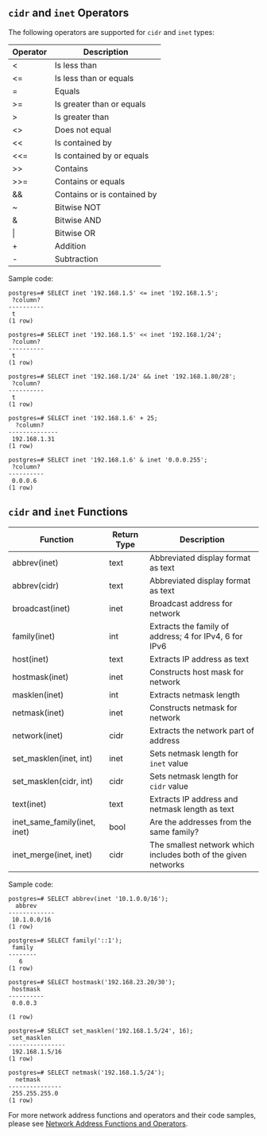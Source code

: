 ## `cidr` and `inet` Operators
The following operators are supported for `cidr` and `inet` types:

| **Operator** | **Description**         |
| ---------- | ---------------- |
| <          | Is less than             |
| <=         | Is less than or equals         |
| =          | Equals             |
| >=         | Is greater than or equals         |
| >          | Is greater than             |
| <>         | Does not equal           |
| <<         | Is contained by        |
| <<=        | Is contained by or equals |
| >>         | Contains             |
| >>=        | Contains or equals       |
| &&         | Contains or is contained by     |
| ~          | Bitwise NOT          |
| &          | Bitwise AND          |
| \|         | Bitwise OR           |
| +          | Addition               |
| -          | Subtraction               |

Sample code:
```
postgres=# SELECT inet '192.168.1.5' <= inet '192.168.1.5';
 ?column? 
----------
 t
(1 row)
 
postgres=# SELECT inet '192.168.1.5' << inet '192.168.1/24';
 ?column? 
----------
 t
(1 row)
 
postgres=# SELECT inet '192.168.1/24' && inet '192.168.1.80/28';
 ?column? 
----------
 t
(1 row)
 
postgres=# SELECT inet '192.168.1.6' + 25;
  ?column? 
--------------
 192.168.1.31
(1 row)
 
postgres=# SELECT inet '192.168.1.6' & inet '0.0.0.255';
 ?column? 
----------
 0.0.0.6
(1 row)
```

## `cidr` and `inet` Functions
| **Function**                         | **Return Type** | **Description**                         |
| -------------------------------- | ------------ | -------------------------------- |
| abbrev(inet)                   | text         | Abbreviated display format as text                 |
| abbrev(cidr)                   | text         | Abbreviated display format as text                 |
| broadcast(inet)                | inet         | Broadcast address for network                     |
| family(inet)                   | int          | Extracts the family of address; 4 for IPv4, 6 for IPv6 |
| host(inet)                     | text         | Extracts IP address as text               |
| hostmask(inet)                 | inet         | Constructs host mask for network               |
| masklen(inet)                  | int          | Extracts netmask length                 |
| netmask(inet)                  | inet         | Constructs netmask for network               |
| network(inet)                  | cidr         | Extracts the network part of address               |
| set_masklen(inet, int)       | inet         | Sets netmask length for `inet` value       |
| set_masklen(cidr, int)       | cidr         | Sets netmask length for `cidr` value       |
| text(inet)                     | text         | Extracts IP address and netmask length as text |
| inet_same_family(inet, inet) | bool         | Are the addresses from the same family?         |
| inet_merge(inet, inet)       | cidr         | The smallest network which includes both of the given networks     |

Sample code:
```
postgres=# SELECT abbrev(inet '10.1.0.0/16');
  abbrev  
-------------
 10.1.0.0/16
(1 row) 

postgres=# SELECT family('::1');
 family 
--------
   6
(1 row)
 
postgres=# SELECT hostmask('192.168.23.20/30');
 hostmask 
----------
 0.0.0.3

(1 row)
 
postgres=# SELECT set_masklen('192.168.1.5/24', 16);
 set_masklen 
----------------
 192.168.1.5/16
(1 row)
 
postgres=# SELECT netmask('192.168.1.5/24');
  netmask  
---------------
 255.255.255.0
(1 row)
```
For more network address functions and operators and their code samples, please see [Network Address Functions and Operators](http://www.postgres.cn/docs/10/functions-net.html).
